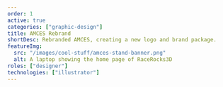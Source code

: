 ```yaml
---
order: 1
active: true
categories: ["graphic-design"]
title: AMCES Rebrand
shortDesc: Rebranded AMCES, creating a new logo and brand package.
featureImg:
  src: "/images/cool-stuff/amces-stand-banner.png"
  alt: A laptop showing the home page of RaceRocks3D
roles: ["designer"]
technologies: ["illustrator"]
---
```

